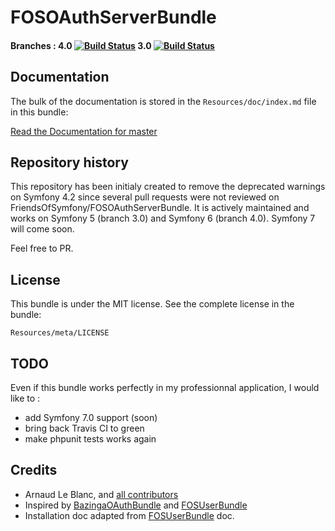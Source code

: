 FOSOAuthServerBundle
====================

#### Branches : 4.0 [![Build Status](https://app.travis-ci.com/klapaudius/FOSOAuthServerBundle.svg?branch=4.0)](https://app.travis-ci.com/klapaudius/FOSOAuthServerBundle.svg?branch=4.0) 3.0 [![Build Status](https://app.travis-ci.com/klapaudius/FOSOAuthServerBundle.svg?branch=3.0)](https://app.travis-ci.com/klapaudius/FOSOAuthServerBundle.svg?branch=3.0)


## Documentation
 
The bulk of the documentation is stored in the `Resources/doc/index.md` file in this bundle:

[Read the Documentation for master](https://github.com/klapaudius/FOSOAuthServerBundle/blob/master/Resources/doc/index.md)

## Repository history

This repository has been initialy created to remove the deprecated warnings on Symfony 4.2 since several pull requests were not reviewed on FriendsOfSymfony/FOSOAuthServerBundle.
It is actively maintained and works on Symfony 5 (branch 3.0) and Symfony 6 (branch 4.0). Symfony 7 will come soon.

Feel free to PR.

## License

This bundle is under the MIT license. See the complete license in the bundle:

    Resources/meta/LICENSE


## TODO

Even if this bundle works perfectly in my professionnal application, I would like to :
- add Symfony 7.0 support (soon)
- bring back Travis CI to green
- make phpunit tests works again


## Credits

- Arnaud Le Blanc, and [all contributors](https://github.com/klapaudius/FOSOAuthServerBundle/contributors)
- Inspired by [BazingaOAuthBundle](https://github.com/willdurand/BazingaOAuthServerBundle) and [FOSUserBundle](https://github.com/FriendsOfSymfony/FOSUserBundle)
- Installation doc adapted from [FOSUserBundle](https://github.com/FriendsOfSymfony/FOSUserBundle) doc.
